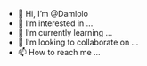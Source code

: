 - 👋 Hi, I’m @Damlolo
- 👀 I’m interested in ...
- 🌱 I’m currently learning ...
- 💞️ I’m looking to collaborate on ...
- 📫 How to reach me ...

<!---
Damlolo/Damlolo is a ✨ special ✨ repository because its `README.md` (this file) appears on your GitHub profile.
You can click the Preview link to take a look at your changes.
--->
